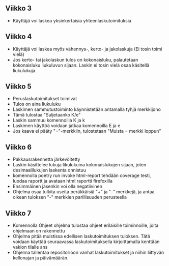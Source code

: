## Viikko 3

- Käyttäjä voi laskea yksinkertaisia yhteenlaskutoimituksia

## Viikko 4

- Käyttäjä voi laskea myös vähennys-, kerto- ja jakolaskuja (Ei tosin toimi vielä)
- Jos kerto- tai jakolaskun tulos on kokonaisluku, palautetaan kokonaisluku liukuluvun sijaan. Laskin ei tosin vielä osaa käsitellä liukulukuja.

## Viikko 5

- Peruslaskutoimitukset toimivat
- Tulos on aina liukuluku
- Laskimen sammutustoiminto käynnistetään antamalla tyhjä merkkijono
- Tämä tulostaa "Suljetaanko K/e"
- Laskin sammuu komennoilla K ja k
- Laskimen käyttöä voidaan jatkaa komennoilla E ja e
- Jos kaava ei pääty "="-merkkiin, tulostetaan "Muista = merkki loppun"

## Viikko 6

- Pakkausrakennetta järkevöitetty
- Laskin käsittelee lukuja likulukuina kokonaislukujen sijaan, joten desimaalilukujen laskenta onnistuu
- komennolla poetry run invoke html-report tehdään coverage testi, luodaa raportt ja avataan html raportti firefoxilla
- Ensimmäinen jäsenkin voi olla negatiivinen
- Ohjelma osaa tulkita useita peräkkäisiä "+" ja "-" merkkejä, ja antaa oikean tuloksen "-" merkkien parillisuuden perusteella

## Viikko 7
- Komennolla Ohjeet ohjelma tulostaa ohjeet erilaisille toiminnoille, joita ohjelmaan on rakennettu
- Ohjelma pitää muistissa edellisen laskutoimituksen tuloksen. Tätä voidaan käyttää seuraavassa laskutoimituksella kirjoittamalla kenttään vakion tilalle ans
- Ohjelma tallentaa repositorioon vanhat laskutoimitukset ja niihin liittyvän kellonajan ja päivämäärän.
  